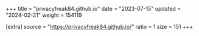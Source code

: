 +++
title = "privacyfreak84.github.io"
date = "2023-07-15"
updated = "2024-02-21"
weight = 154119

[extra]
source = "https://privacyfreak84.github.io/"
ratio = 1
size = 151
+++
